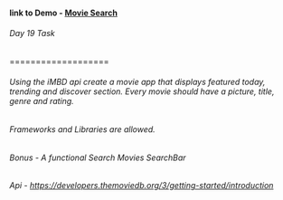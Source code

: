 #### link to Demo - [Movie Search](https://abiola-farounbi.github.io/ecx-30days-of-code/day19/)


###### Day 19 Task
===================
###### Using the iMBD api create a movie app that displays featured today, trending and discover section. Every movie should have a picture, title, genre and rating.
###### Frameworks and Libraries are allowed.
###### Bonus - A functional Search Movies SearchBar
###### Api - https://developers.themoviedb.org/3/getting-started/introduction
